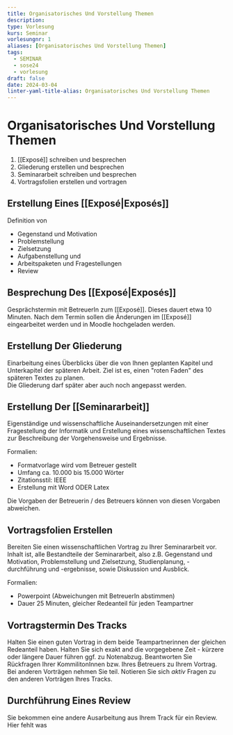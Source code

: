 ```yaml
---
title: Organisatorisches Und Vorstellung Themen
description: 
type: Vorlesung
kurs: Seminar
vorlesungnr: 1
aliases: [Organisatorisches Und Vorstellung Themen]
tags:
  - SEMINAR
  - sose24
  - vorlesung
draft: false
date: 2024-03-04
linter-yaml-title-alias: Organisatorisches Und Vorstellung Themen
---
```


# Organisatorisches Und Vorstellung Themen

1. [[Exposé]] schreiben und besprechen
2. Gliederung erstellen und besprechen
3. Seminararbeit schreiben und besprechen
4. Vortragsfolien erstellen und vortragen

## Erstellung Eines [[Exposé|Exposés]]

Definition von 

- Gegenstand und Motivation
- Problemstellung
- Zielsetzung
- Aufgabenstellung und 
- Arbeitspaketen und Fragestellungen
- Review

## Besprechung Des [[Exposé|Exposés]]

Gesprächstermin mit BetreuerIn zum [[Exposé]]. Dieses dauert etwa 10 Minuten. Nach dem Termin sollen die Änderungen im [[Exposé]] eingearbeitet werden und in Moodle hochgeladen werden.

## Erstellung Der Gliederung

Einarbeitung eines Überblicks über die von Ihnen geplanten Kapitel und Unterkapitel der späteren Arbeit. Ziel ist es, einen "roten Faden" des späteren Textes zu planen.  
Die Gliederung darf später aber auch noch angepasst werden. 

## Erstellung Der [[Seminararbeit]]

Eigenständige und wissenschaftliche Auseinandersetzungen mit einer Fragestellung der Informatik und Erstellung eines wissenschaftlichen Textes zur Beschreibung der Vorgehensweise und Ergebnisse.

Formalien:

- Formatvorlage wird vom Betreuer gestellt
- Umfang ca. 10.000 bis 15.000 Wörter
- Zitationsstil: IEEE
- Erstellung mit Word ODER Latex

Die Vorgaben der Betreuerin / des Betreuers können von diesen Vorgaben abweichen.

## Vortragsfolien Erstellen

Bereiten Sie einen wissenschaftlichen Vortrag zu Ihrer Seminararbeit vor. Inhalt ist, alle Bestandteile der Seminararbeit, also z.B. Gegenstand und Motivation, Problemstellung und Zielsetzung, Studienplanung, -durchführung und -ergebnisse, sowie Diskussion und Ausblick.

Formalien:

- Powerpoint (Abweichungen mit BetreuerIn abstimmen)
- Dauer 25 Minuten, gleicher Redeanteil für jeden Teampartner

## Vortragstermin Des Tracks

Halten Sie einen guten Vortrag in dem beide Teampartnerinnen der gleichen Redeanteil haben. Halten Sie sich exakt and die vorgegebene Zeit - kürzere oder längere Dauer führen ggf. zu Notenabzug. Beantworten Sie Rückfragen Ihrer KommilitonInnen bzw. Ihres Betreuers zu Ihrem Vortrag.  
Bei anderen Vorträgen nehmen Sie teil. Notieren Sie sich *aktiv* Fragen zu den anderen Vorträgen Ihres Tracks.

## Durchführung Eines Review

Sie bekommen eine andere Ausarbeitung aus Ihrem Track für ein Review.  
Hier fehlt was

